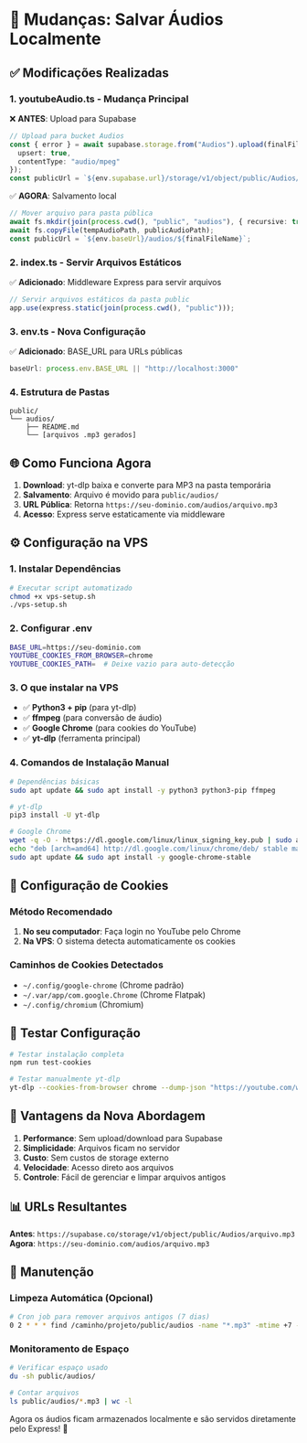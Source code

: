 # 📁 Mudanças: Salvar Áudios Localmente

## ✅ Modificações Realizadas

### 1. **youtubeAudio.ts** - Mudança Principal
❌ **ANTES**: Upload para Supabase
```typescript
// Upload para bucket Audios
const { error } = await supabase.storage.from("Audios").upload(finalFileName, fileBuffer, {
  upsert: true,
  contentType: "audio/mpeg"
});
const publicUrl = `${env.supabase.url}/storage/v1/object/public/Audios/${finalFileName}`;
```

✅ **AGORA**: Salvamento local
```typescript
// Mover arquivo para pasta pública
await fs.mkdir(join(process.cwd(), "public", "audios"), { recursive: true });
await fs.copyFile(tempAudioPath, publicAudioPath);
const publicUrl = `${env.baseUrl}/audios/${finalFileName}`;
```

### 2. **index.ts** - Servir Arquivos Estáticos
✅ **Adicionado**: Middleware Express para servir arquivos
```typescript
// Servir arquivos estáticos da pasta public
app.use(express.static(join(process.cwd(), "public")));
```

### 3. **env.ts** - Nova Configuração
✅ **Adicionado**: BASE_URL para URLs públicas
```typescript
baseUrl: process.env.BASE_URL || "http://localhost:3000"
```

### 4. **Estrutura de Pastas**
```
public/
└── audios/
    ├── README.md
    └── [arquivos .mp3 gerados]
```

## 🌐 Como Funciona Agora

1. **Download**: yt-dlp baixa e converte para MP3 na pasta temporária
2. **Salvamento**: Arquivo é movido para `public/audios/`
3. **URL Pública**: Retorna `https://seu-dominio.com/audios/arquivo.mp3`
4. **Acesso**: Express serve estaticamente via middleware

## ⚙️ Configuração na VPS

### 1. **Instalar Dependências**
```bash
# Executar script automatizado
chmod +x vps-setup.sh
./vps-setup.sh
```

### 2. **Configurar .env**
```bash
BASE_URL=https://seu-dominio.com
YOUTUBE_COOKIES_FROM_BROWSER=chrome
YOUTUBE_COOKIES_PATH=  # Deixe vazio para auto-detecção
```

### 3. **O que instalar na VPS**
- ✅ **Python3 + pip** (para yt-dlp)
- ✅ **ffmpeg** (para conversão de áudio)
- ✅ **Google Chrome** (para cookies do YouTube)
- ✅ **yt-dlp** (ferramenta principal)

### 4. **Comandos de Instalação Manual**
```bash
# Dependências básicas
sudo apt update && sudo apt install -y python3 python3-pip ffmpeg

# yt-dlp
pip3 install -U yt-dlp

# Google Chrome
wget -q -O - https://dl.google.com/linux/linux_signing_key.pub | sudo apt-key add -
echo "deb [arch=amd64] http://dl.google.com/linux/chrome/deb/ stable main" | sudo tee /etc/apt/sources.list.d/google-chrome.list
sudo apt update && sudo apt install -y google-chrome-stable
```

## 🍪 Configuração de Cookies

### Método Recomendado
1. **No seu computador**: Faça login no YouTube pelo Chrome
2. **Na VPS**: O sistema detecta automaticamente os cookies

### Caminhos de Cookies Detectados
- `~/.config/google-chrome` (Chrome padrão)
- `~/.var/app/com.google.Chrome` (Chrome Flatpak)
- `~/.config/chromium` (Chromium)

## 🧪 Testar Configuração

```bash
# Testar instalação completa
npm run test-cookies

# Testar manualmente yt-dlp
yt-dlp --cookies-from-browser chrome --dump-json "https://youtube.com/watch?v=dQw4w9WgXcQ"
```

## 🎯 Vantagens da Nova Abordagem

1. **Performance**: Sem upload/download para Supabase
2. **Simplicidade**: Arquivos ficam no servidor
3. **Custo**: Sem custos de storage externo
4. **Velocidade**: Acesso direto aos arquivos
5. **Controle**: Fácil de gerenciar e limpar arquivos antigos

## 📊 URLs Resultantes

**Antes**: `https://supabase.co/storage/v1/object/public/Audios/arquivo.mp3`
**Agora**: `https://seu-dominio.com/audios/arquivo.mp3`

## 🔧 Manutenção

### Limpeza Automática (Opcional)
```bash
# Cron job para remover arquivos antigos (7 dias)
0 2 * * * find /caminho/projeto/public/audios -name "*.mp3" -mtime +7 -delete
```

### Monitoramento de Espaço
```bash
# Verificar espaço usado
du -sh public/audios/

# Contar arquivos
ls public/audios/*.mp3 | wc -l
```

Agora os áudios ficam armazenados localmente e são servidos diretamente pelo Express! 🎉